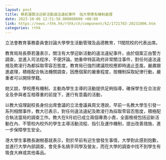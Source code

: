 ```yaml
---
layout: post
title: 蔡若蓮關注迎新活動違法違紀事件　指大學應有機制處理
date: 2023-10-06 12:51:58.000000000 +08:00
link: https://news.rthk.hk/rthk/ch/component/k2/1721783-20231006.htm
categories: rthk
---
```


立法會教育事務委員會討論大學學生活動管理及品德教育，11間院校的代表出席。

教育局局長蔡若蓮表示，關注有大學迎新活動的違法違紀事件，由於個案正由警方調查，並進入司法程序，不便評論。她重申特區政府非常關注事件，對任何違法違規及欺凌行為都採取零容忍態度，教育局已強烈建議院校應即時遏止歪風，嚴肅跟進處理，積極配合執法機關調查，因應個案的嚴重程度，按機制採取紀律行動，嚴重者可以開除學籍。

她又說，學校應有機制，主動為學生主導的活動提供足夠指導，確保學生在合法安全及參與者互相尊重的前提下，進行有意義的活動，

以教大協理副校長身份出席會議的立法會議員周文港說，早前一名教大學生引發一系列相關事件，教大已表示，對任何違法違紀及欺凌行為採取零容忍態度，積極配合執法當局的調查工作。教大在9月初已成立兩個專責小責，全面檢視包括迎新活動在內、不管校內校外的學生主導活動流程、指引及運作機制，提出改善措施，進一步保障學生安全。

港大學生事務長謝樹基就表示，對於早前有迎生營發生事情，大學對此感到抱歉，並進行大學內部調查，會見多名搞手同學及營友，而在大學的調查中找不到學生有吸食大麻或其他毒品。

